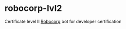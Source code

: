 # robocorp-lvl2
Certificate level II
[Robocorp](https://robocorp.com/docs/courses/build-a-robot#rules-for-the-robot) bot for developer certification
